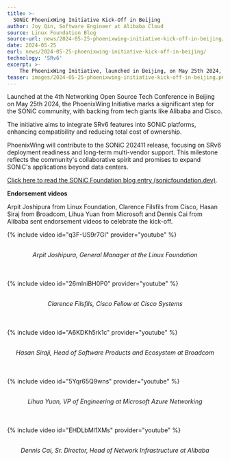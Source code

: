 ```yaml
---
title: >-
  SONiC PhoenixWing Initiative Kick-Off in Beijing
author: Joy Qin, Software Engineer at Alibaba Cloud
source: Linux Foundation Blog
source-url: news/2024-05-25-phoenixwing-initiative-kick-off-in-beijing/
date: 2024-05-25
eurl: news/2024-05-25-phoenixwing-initiative-kick-off-in-beijing/
technology: 'SRv6'
excerpt: >-
    The PhoenixWing Initiative, launched in Beijing, on May 25th 2024, aims to integrate SRv6 into SONiC platforms, reducing costs and enhancing features. Backed by major tech firms like Alibaba and Cisco, it promises to expand SONiC's network applications and marks a collaborative milestone for the community. Visit this item to view the endorsement videos.
teaser: images/2024-05-25-phoenixwing-initiative-kick-off-in-beijing.png
---
```

<style>
.video-caption {
text-align: center; margin-top: 30px; margin-bottom: 50px; font-style: italic;
}
</style>
Launched at the 4th Networking Open Source Tech Conference in Beijing on May 25th 2024, the PhoenixWing Initiative marks a significant step for the SONiC community, with backing from tech giants like Alibaba and Cisco.

The initiative aims to integrate SRv6 features into SONiC platforms, enhancing compatibility and reducing total cost of ownership.

PhoenixWing will contribute to the SONiC 202411 release, focusing on SRv6 deployment readiness and long-term multi-vendor support. This milestone reflects the community's collaborative spirit and promises to expand SONiC's applications beyond data centers.

[Click here to read the SONiC Foundation blog entry (sonicfoundation.dev)](https://sonicfoundation.dev/phoenixwing-initiative-kick-off-in-beijing/).

**Endorsement videos**

Arpit Joshipura from Linux Foundation, Clarence Filsfils from Cisco, Hasan Siraj from Broadcom, Lihua Yuan from Microsoft and Dennis Cai from Alibaba sent endorsement videos to celebrate the kick-off.

{% include video id="q3F-US9r7GI" provider="youtube" %}
<p class="video-caption">Arpit Joshipura, General Manager at the Linux Foundation</p>

{% include video id="26mIniBH0P0" provider="youtube" %}
<p class="video-caption">Clarence Filsfils, Cisco Fellow at Cisco Systems</p>

{% include video id="A6KDKh5rk1c" provider="youtube" %}
<p class="video-caption">Hasan Siraji, Head of Software Products and Ecosystem at Broadcom</p>

{% include video id="5Yqr65Q9wns" provider="youtube" %}
<p class="video-caption">Lihua Yuan, VP of Engineering at Microsoft Azure Networking</p>

{% include video id="EHDLbMl1XMs" provider="youtube" %}
<p class="video-caption">Dennis Cai, Sr. Director, Head of Network Infrastructure at Alibaba</p>



